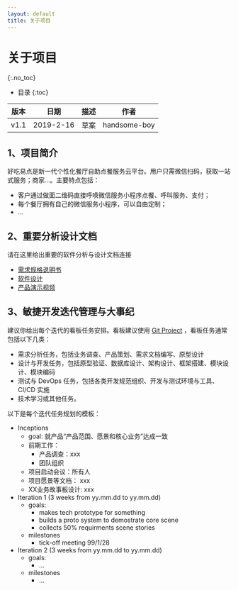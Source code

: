 ```yaml
---
layout: default
title: 关于项目
---
```


# 关于项目
{:.no_toc}

* 目录
{:toc}

| 版本 |   日期    | 描述 |  作者   |
| :--: | :-------: | :--: | :-----: |
| v1.1 | 2019-2-16 | 草案 | handsome-boy |

## 1、项目简介

好吃易点是新一代个性化餐厅自助点餐服务云平台。用户只需微信扫码，获取一站式服务；商家...。主要特点包括：

* 客户通过做面二维码直接呼唤微信服务小程序点餐、呼叫服务、支付；
* 每个餐厅拥有自己的微信服务小程序，可以自由定制；
* ...

## 2、重要分析设计文档

请在这里给出重要的软件分析与设计文档连接

* [需求规格说明书](06-requirements)
* [软件设计]()
* [产品演示视频]()


## 3、敏捷开发迭代管理与大事纪

建议你给出每个迭代的看板任务安排。看板建议使用 [Git Project](https://github.com/orgs/rookies-sysu/projects?query=is%3Aclosed) ，看板任务通常包括以下几类：

* 需求分析任务，包括业务调查、产品策划、需求文档编写、原型设计
* 设计与开发任务，包括原型验证、数据库设计、架构设计、框架搭建、模块设计、模块编码
* 测试与 DevOps 任务，包括各类开发规范组织、开发与测试环境与工具、CI/CD 实施
* 技术学习或其他任务。

以下是每个迭代任务规划的模板：

* Inceptions
    - goal: 就产品“产品范围、愿景和核心业务”达成一致
    - 前期工作：
        - 产品调查：xxx
        - 团队组织
    - 项目启动会议：所有人
    - 项目愿景等文档： xxx
    - XX业务故事板设计: xxx
* Iteration 1 (3 weeks from yy.mm.dd to yy.mm.dd)
    - goals:
        - makes tech prototype for something
        - builds a proto system to demostrate core scene
        - collects 50% requirments scene stories
    - milestones
        - tick-off meeting 99/1/28
* Iteration 2 (3 weeks from yy.mm.dd to yy.mm.dd)
    - goals:
        - ...
    - milestones
        - ...
        


